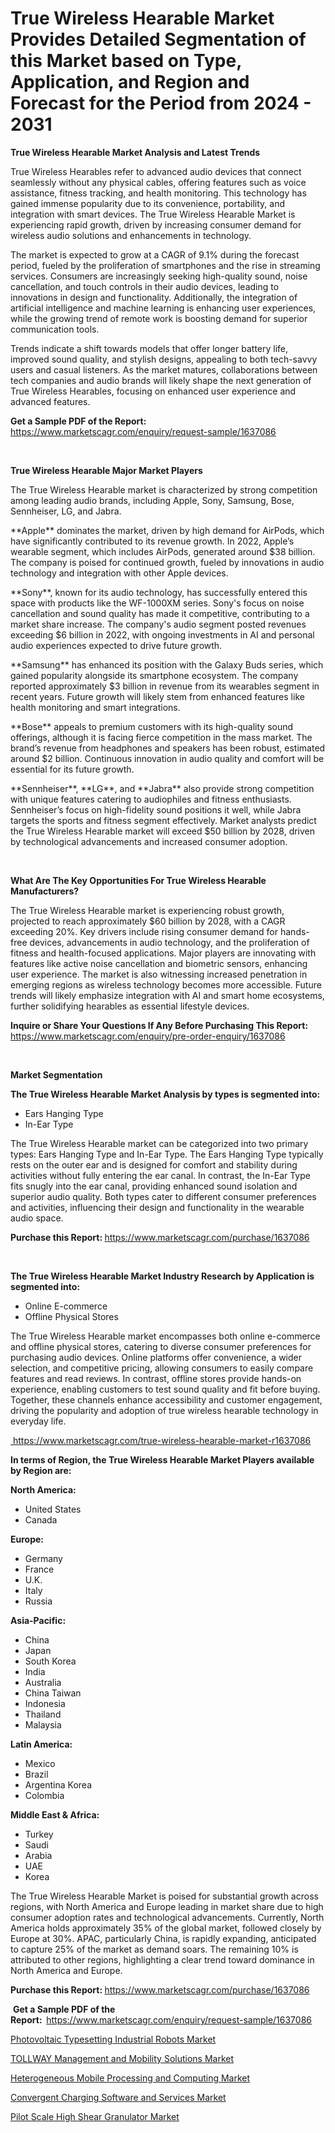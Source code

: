 <p><h1>True Wireless Hearable Market Provides Detailed Segmentation of this Market based on Type, Application, and Region and Forecast for the Period from 2024 - 2031</h1></p><p><strong>True Wireless Hearable Market Analysis and Latest Trends</strong></p>
<p><p>True Wireless Hearables refer to advanced audio devices that connect seamlessly without any physical cables, offering features such as voice assistance, fitness tracking, and health monitoring. This technology has gained immense popularity due to its convenience, portability, and integration with smart devices. The True Wireless Hearable Market is experiencing rapid growth, driven by increasing consumer demand for wireless audio solutions and enhancements in technology.</p><p>The market is expected to grow at a CAGR of 9.1% during the forecast period, fueled by the proliferation of smartphones and the rise in streaming services. Consumers are increasingly seeking high-quality sound, noise cancellation, and touch controls in their audio devices, leading to innovations in design and functionality. Additionally, the integration of artificial intelligence and machine learning is enhancing user experiences, while the growing trend of remote work is boosting demand for superior communication tools.</p><p>Trends indicate a shift towards models that offer longer battery life, improved sound quality, and stylish designs, appealing to both tech-savvy users and casual listeners. As the market matures, collaborations between tech companies and audio brands will likely shape the next generation of True Wireless Hearables, focusing on enhanced user experience and advanced features.</p></p>
<p><strong>Get a Sample PDF of the Report:&nbsp;</strong> <a href="https://www.marketscagr.com/enquiry/request-sample/1637086?utm_campaign=1879&utm_medium=2&utm_source=Github&utm_content=ia&utm_term=07122024&utm_id=true-wireless-hearable">https://www.marketscagr.com/enquiry/request-sample/1637086</a></p>
<p>&nbsp;</p>
<p><strong>True Wireless Hearable Major Market Players</strong></p>
<p><p>The True Wireless Hearable market is characterized by strong competition among leading audio brands, including Apple, Sony, Samsung, Bose, Sennheiser, LG, and Jabra. </p><p>**Apple** dominates the market, driven by high demand for AirPods, which have significantly contributed to its revenue growth. In 2022, Apple’s wearable segment, which includes AirPods, generated around $38 billion. The company is poised for continued growth, fueled by innovations in audio technology and integration with other Apple devices.</p><p>**Sony**, known for its audio technology, has successfully entered this space with products like the WF-1000XM series. Sony's focus on noise cancellation and sound quality has made it competitive, contributing to a market share increase. The company's audio segment posted revenues exceeding $6 billion in 2022, with ongoing investments in AI and personal audio experiences expected to drive future growth.</p><p>**Samsung** has enhanced its position with the Galaxy Buds series, which gained popularity alongside its smartphone ecosystem. The company reported approximately $3 billion in revenue from its wearables segment in recent years. Future growth will likely stem from enhanced features like health monitoring and smart integrations.</p><p>**Bose** appeals to premium customers with its high-quality sound offerings, although it is facing fierce competition in the mass market. The brand’s revenue from headphones and speakers has been robust, estimated around $2 billion. Continuous innovation in audio quality and comfort will be essential for its future growth.</p><p>**Sennheiser**, **LG**, and **Jabra** also provide strong competition with unique features catering to audiophiles and fitness enthusiasts. Sennheiser’s focus on high-fidelity sound positions it well, while Jabra targets the sports and fitness segment effectively. Market analysts predict the True Wireless Hearable market will exceed $50 billion by 2028, driven by technological advancements and increased consumer adoption.</p></p>
<p>&nbsp;</p>
<p><strong>What Are The Key Opportunities For True Wireless Hearable Manufacturers?</strong></p>
<p><p>The True Wireless Hearable market is experiencing robust growth, projected to reach approximately $60 billion by 2028, with a CAGR exceeding 20%. Key drivers include rising consumer demand for hands-free devices, advancements in audio technology, and the proliferation of fitness and health-focused applications. Major players are innovating with features like active noise cancellation and biometric sensors, enhancing user experience. The market is also witnessing increased penetration in emerging regions as wireless technology becomes more accessible. Future trends will likely emphasize integration with AI and smart home ecosystems, further solidifying hearables as essential lifestyle devices.</p></p>
<p><strong>Inquire or Share Your Questions If Any Before Purchasing This Report:</strong> <a href="https://www.marketscagr.com/enquiry/pre-order-enquiry/1637086?utm_campaign=1879&utm_medium=2&utm_source=Github&utm_content=ia&utm_term=07122024&utm_id=true-wireless-hearable">https://www.marketscagr.com/enquiry/pre-order-enquiry/1637086</a></p>
<p>&nbsp;</p>
<p><strong>Market Segmentation</strong></p>
<p><strong>The True Wireless Hearable Market Analysis by types is segmented into:</strong></p>
<p><ul><li>Ears Hanging Type</li><li>In-Ear Type</li></ul></p>
<p><p>The True Wireless Hearable market can be categorized into two primary types: Ears Hanging Type and In-Ear Type. The Ears Hanging Type typically rests on the outer ear and is designed for comfort and stability during activities without fully entering the ear canal. In contrast, the In-Ear Type fits snugly into the ear canal, providing enhanced sound isolation and superior audio quality. Both types cater to different consumer preferences and activities, influencing their design and functionality in the wearable audio space.</p></p>
<p><strong>Purchase this Report:&nbsp;</strong><a href="https://www.marketscagr.com/purchase/1637086?utm_campaign=1879&utm_medium=2&utm_source=Github&utm_content=ia&utm_term=07122024&utm_id=true-wireless-hearable">https://www.marketscagr.com/purchase/1637086</a></p>
<p>&nbsp;</p>
<p><strong>The True Wireless Hearable Market Industry Research by Application is segmented into:</strong></p>
<p><ul><li>Online E-commerce</li><li>Offline Physical Stores</li></ul></p>
<p><p>The True Wireless Hearable market encompasses both online e-commerce and offline physical stores, catering to diverse consumer preferences for purchasing audio devices. Online platforms offer convenience, a wider selection, and competitive pricing, allowing consumers to easily compare features and read reviews. In contrast, offline stores provide hands-on experience, enabling customers to test sound quality and fit before buying. Together, these channels enhance accessibility and customer engagement, driving the popularity and adoption of true wireless hearable technology in everyday life.</p></p>
<p><a href="https://www.marketscagr.com/true-wireless-hearable-market-r1637086?utm_campaign=1879&utm_medium=2&utm_source=Github&utm_content=ia&utm_term=07122024&utm_id=true-wireless-hearable">&nbsp;https://www.marketscagr.com/true-wireless-hearable-market-r1637086</a></p>
<p><strong>In terms of Region, the True Wireless Hearable Market Players available by Region are:</strong></p>
<p>
    <p> <strong> North America: </strong>
        <ul>
            <li>United States</li>
            <li>Canada</li>
        </ul>
        </p> 
    <p> <strong> Europe: </strong>
        <ul>
            <li>Germany</li>
            <li>France</li>
            <li>U.K.</li>
            <li>Italy</li>
            <li>Russia</li>
        </ul>
        </p> 
    <p> <strong> Asia-Pacific: </strong>
        <ul>
            <li>China</li>
            <li>Japan</li>
            <li>South Korea</li>
            <li>India</li>
            <li>Australia</li>
            <li>China Taiwan</li>
            <li>Indonesia</li>
            <li>Thailand</li>
            <li>Malaysia</li>
        </ul>
        </p> 
    <p> <strong> Latin America: </strong>
        <ul>
            <li>Mexico</li>
            <li>Brazil</li>
            <li>Argentina Korea</li>
            <li>Colombia</li>
        </ul>
        </p> 
    <p> <strong> Middle East & Africa: </strong>
        <ul>
            <li>Turkey</li>
            <li>Saudi</li>
            <li>Arabia</li>
            <li>UAE</li>
            <li>Korea</li>
        </ul>
    </p>
    </p>
<p><p>The True Wireless Hearable Market is poised for substantial growth across regions, with North America and Europe leading in market share due to high consumer adoption rates and technological advancements. Currently, North America holds approximately 35% of the global market, followed closely by Europe at 30%. APAC, particularly China, is rapidly expanding, anticipated to capture 25% of the market as demand soars. The remaining 10% is attributed to other regions, highlighting a clear trend toward dominance in North America and Europe.</p></p>
<p><strong>Purchase this Report: </strong><a href="https://www.marketscagr.com/purchase/1637086?utm_campaign=1879&utm_medium=2&utm_source=Github&utm_content=ia&utm_term=07122024&utm_id=true-wireless-hearable">https://www.marketscagr.com/purchase/1637086</a></p>
<p>&nbsp;<strong>Get a Sample PDF of the Report:&nbsp;&nbsp;</strong><a href="https://www.marketscagr.com/enquiry/request-sample/1637086?utm_campaign=1879&utm_medium=2&utm_source=Github&utm_content=ia&utm_term=07122024&utm_id=true-wireless-hearable">https://www.marketscagr.com/enquiry/request-sample/1637086</a></p>
<p><strong></strong></p>
<p><p><a href="https://issuu.com/reportprime-2/docs/photovoltaic-typesetting-industrial-robots-market-?utm_campaign=1879&utm_medium=2&utm_source=Github&utm_content=ia&utm_term=07122024&utm_id=true-wireless-hearable">Photovoltaic Typesetting Industrial Robots Market</a></p><p><a href="https://www.linkedin.com/pulse/growth-forecast-tollway-management-mobility-solutions-market-swzof?utm_campaign=1879&utm_medium=2&utm_source=Github&utm_content=ia&utm_term=07122024&utm_id=true-wireless-hearable">TOLLWAY Management and Mobility Solutions Market</a></p><p><a href="https://www.linkedin.com/pulse/th-score-market-0ptye?utm_campaign=1879&utm_medium=2&utm_source=Github&utm_content=ia&utm_term=07122024&utm_id=true-wireless-hearable">Heterogeneous Mobile Processing and Computing Market</a></p><p><a href="https://www.linkedin.com/pulse/study-global-convergent-charging-software-services-market-nfzxe?utm_campaign=1879&utm_medium=2&utm_source=Github&utm_content=ia&utm_term=07122024&utm_id=true-wireless-hearable">Convergent Charging Software and Services Market</a></p><p><a href="https://issuu.com/reportprime-2/docs/pilot-scale-high-shear-granulator-market-size-2030?utm_campaign=1879&utm_medium=2&utm_source=Github&utm_content=ia&utm_term=07122024&utm_id=true-wireless-hearable">Pilot Scale High Shear Granulator Market</a></p></p>